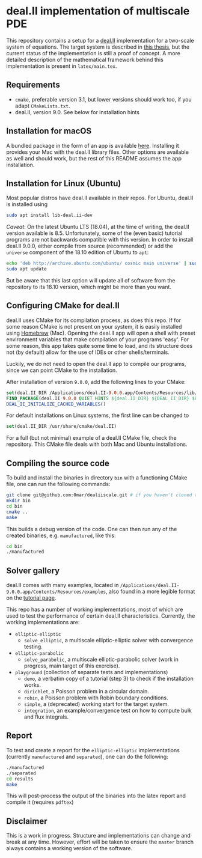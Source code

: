 # deal.II implementation of multiscale PDE

This repository contains a setup for a [deal.II][1] implementation for a two-scale system of equations.
The target system is described in [this thesis][2], but the current status of the implementation is still a proof of concept.
A more detailed description of the mathematical framework behind this implementation is present in `latex/main.tex`.

## Requirements

 - `cmake`, preferable version 3.1, but lower versions should work too, if you adapt `CMakeLists.txt`.
 - deal.II, version 9.0. See below for installation hints

## Installation for macOS

A bundled package in the form of an app is available [here][3]. Installing it provides your Mac with the deal.II library files.
Other options are available as well and should work, but the rest of this README assumes the app installation.

## Installation for Linux (Ubuntu)

Most popular distros have deal.II available in their repos. For Ubuntu, deal.II is installed using

```bash
sudo apt install lib-deal.ii-dev
``` 

*Caveat*: On the latest Ubuntu LTS (18.04), at the time of writing, the deal.II version available is 8.5.
Unfortunately, some of the (even basic) tutorial programs are not backwards compatible with this version.
In order to install deal.II 9.0.0, either compile from source (recommended) or add the `universe` component of the 18.10 edition of Ubuntu to `apt`:

```bash
echo 'deb http://archive.ubuntu.com/ubuntu/ cosmic main universe' | sudo tee -a /etc/apt/sources.list
sudo apt update
```
But be aware that this last option will update all of software from the repository to its 18.10 version, which might be more than you want.

## Configuring CMake for deal.II

deal.II uses CMake for its compilation process, as does this repo. If for some reason CMake is not present on your system, it is easily installed using [Homebrew][4] (Mac).
Opening the deal.II app will open a shell with preset environment variables that make compilation of your programs 'easy'. 
For some reason, this app takes quite some time to load, and its structure does not (by default) allow for the use of IDEs or other shells/terminals.

Luckily, we do not need to open the deal.II app to compile our programs, since we can point CMake to the installation.

After installation of version `9.0.0`, add the following lines to your CMake:

```cmake
set(deal.II_DIR /Applications/deal.II-9.0.0.app/Contents/Resources/lib/cmake/deal.II)
FIND_PACKAGE(deal.II 9.0.0 QUIET HINTS ${deal.II_DIR} ${DEAL_II_DIR} $ENV{DEAL_II_DIR})
DEAL_II_INITIALIZE_CACHED_VARIABLES()
```

For default installations on Linux systems, the first line can be changed to
```cmake
set(deal.II_DIR /usr/share/cmake/deal.II)
```
For a full (but not minimal) example of a deal.II CMake file, check the repository. This CMake file deals with both Mac and Ubuntu installations.

## Compiling the source code

To build and install the binaries in directory `bin` with a functioning CMake file, one can run the following commands:

```bash
git clone git@github.com:0mar/dealiiscale.git # if you haven't cloned the repository yet
mkdir bin
cd bin
cmake ..
make
``` 

This builds a debug version of the code. One can then run any of the created binaries, e.g. `manufactured`, like this:

```bash
cd bin
./manufactured
``` 

## Solver gallery

deal.II comes with many examples, located in `/Applications/deal.II-9.0.0.app/Contents/Resources/examples`, also found in a more legible format on the [tutorial page][5].

This repo has a number of working implementations, most of which are used to test the performance of certain deal.II characteristics.
Currently, the working implementations are:

- `elliptic-elliptic`
    * `solve_elliptic`, a multiscale elliptic-elliptic solver with convergence testing.
- `elliptic-parabolic`
    * `solve_parabolic`, a multiscale elliptic-parabolic solver (work in progress, main target of this exercise).
- `playground` (collection of separate tests and implementations)
    * `demo`, a verbatim copy of a tutorial (step 3) to check if the installation works.
    * `dirichlet`, a Poisson problem in a circular domain. 
    * `robin`, a Poisson problem with Robin boundary conditions.
    * `simple`, a (deprecated) working start for the target system.
    * `integration`, an example/convergence test on how to compute bulk and flux integrals.


## Report

To test and create a report for the `elliptic-elliptic` implementations (currently `manufactured` and `separated`), one can do the following:
```bash
./manufactured
./separated
cd results
make
``` 

This will post-process the output of the binaries into the latex report and compile it (requires `pdftex`)

## Disclaimer

This is a work in progress. Structure and implementations can change and break at any time.
However, effort will be taken to ensure the `master` branch always contains a working version of the software.

[1]: https://www.dealii.org/
[2]: http://urn.kb.se/resolve?urn=urn:nbn:se:kau:diva-68686
[3]: https://www.dealii.org/download.html
[4]: https://brew.sh
[5]: https://www.dealii.org/developer/doxygen/deal.II/Tutorial.html
